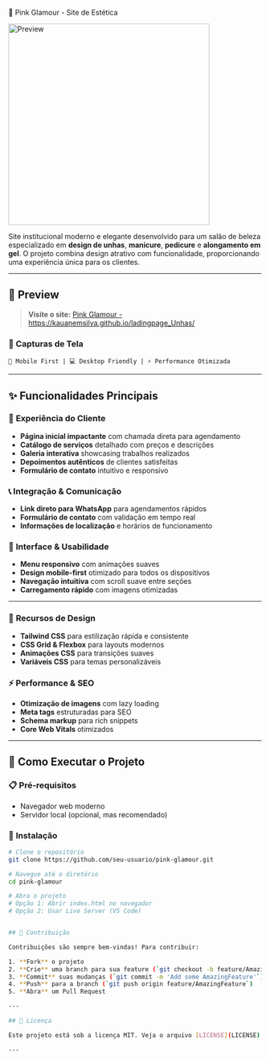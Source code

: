 💅 Pink Glamour - Site de Estética

  <img src="assets/image.png" alt="Preview" width="400"/>



Site institucional moderno e elegante desenvolvido para um salão de beleza especializado em **design de unhas**, **manicure**, **pedicure** e **alongamento em gel**. O projeto combina design atrativo com funcionalidade, proporcionando uma experiência única para os clientes.

---

## 🌟 Preview

> **Visite o site:** [Pink Glamour - https://kauanemsilva.github.io/ladingpage_Unhas/ ](#) 

### 📸 Capturas de Tela
```
📱 Mobile First | 💻 Desktop Friendly | ⚡ Performance Otimizada
```

---

## ✨ Funcionalidades Principais

### 🎯 **Experiência do Cliente**
- **Página inicial impactante** com chamada direta para agendamento
- **Catálogo de serviços** detalhado com preços e descrições
- **Galeria interativa** showcasing trabalhos realizados
- **Depoimentos autênticos** de clientes satisfeitas
- **Formulário de contato** intuitivo e responsivo

### 📞 **Integração & Comunicação**
- **Link direto para WhatsApp** para agendamentos rápidos
- **Formulário de contato** com validação em tempo real
- **Informações de localização** e horários de funcionamento

### 📱 **Interface & Usabilidade**
- **Menu responsivo** com animações suaves
- **Design mobile-first** otimizado para todos os dispositivos
- **Navegação intuitiva** com scroll suave entre seções
- **Carregamento rápido** com imagens otimizadas

---

### 🎨 **Recursos de Design**
- **Tailwind CSS** para estilização rápida e consistente
- **CSS Grid & Flexbox** para layouts modernos
- **Animações CSS** para transições suaves
- **Variáveis CSS** para temas personalizáveis

### ⚡ **Performance & SEO**
- **Otimização de imagens** com lazy loading
- **Meta tags** estruturadas para SEO
- **Schema markup** para rich snippets
- **Core Web Vitals** otimizados

---

## 🚀 Como Executar o Projeto

### 📋 **Pré-requisitos**
- Navegador web moderno
- Servidor local (opcional, mas recomendado)

### 🔧 **Instalação**
```bash
# Clone o repositório
git clone https://github.com/seu-usuario/pink-glamour.git

# Navegue até o diretório
cd pink-glamour

# Abra o projeto
# Opção 1: Abrir index.html no navegador
# Opção 2: Usar Live Server (VS Code)


## 🤝 Contribuição

Contribuições são sempre bem-vindas! Para contribuir:

1. **Fork** o projeto
2. **Crie** uma branch para sua feature (`git checkout -b feature/AmazingFeature`)
3. **Commit** suas mudanças (`git commit -m 'Add some AmazingFeature'`)
4. **Push** para a branch (`git push origin feature/AmazingFeature`)
5. **Abra** um Pull Request

---

## 📄 Licença

Este projeto está sob a licença MIT. Veja o arquivo [LICENSE](LICENSE) para mais detalhes.

---
